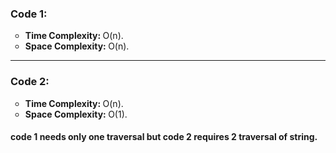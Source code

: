 ### Code 1:
<ul style="list-style-type:circle;">
	<li><strong> Time Complexity: </strong> O(n). </li>
	<li><strong> Space Complexity: </strong> O(n). </li>
</ul>

<hr>

### Code 2: 
<ul style="list-style-type:circle;">
	<li><strong> Time Complexity: </strong> O(n). </li>
	<li><strong> Space Complexity: </strong> O(1). </li>
</ul>

#### code 1 needs only one traversal but code 2 requires 2 traversal of string.